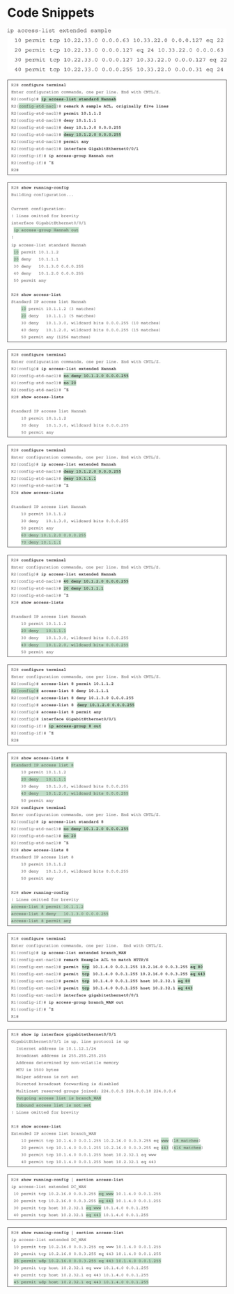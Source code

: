 # Code Snippets

[![Images](images/vol2_f0137-01.jpg)](vol2_ch07.md#f0137-01a)

[![Images](images/vol2_f0139-01.jpg)](vol2_ch07.md#f0139-01a)

[![Images](images/vol2_f0139-02.jpg)](vol2_ch07.md#f0139-02a)

[![Images](images/vol2_f0141-01.jpg)](vol2_ch07.md#f0141-01a)

[![Images](images/vol2_f0142-01.jpg)](vol2_ch07.md#f0142-01a)

[![Images](images/vol2_f0142-02.jpg)](vol2_ch07.md#f0142-02a)

[![Images](images/vol2_f0143-01.jpg)](vol2_ch07.md#f0143-01a)

[![Images](images/vol2_f0144-01.jpg)](vol2_ch07.md#f0144-01a)

[![Images](images/vol2_f0152-01.jpg)](vol2_ch07.md#f0152-01a)

[![Images](images/vol2_f0153-01.jpg)](vol2_ch07.md#f0153-01a)

[![Images](images/vol2_f0154-01.jpg)](vol2_ch07.md#f0154-01a)

[![Images](images/vol2_f0155-01.jpg)](vol2_ch07.md#f0155-01a)